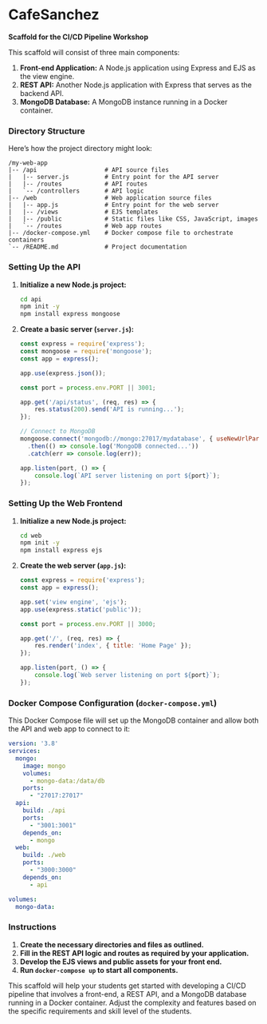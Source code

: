 # CafeSanchez
**Scaffold for the CI/CD Pipeline Workshop**

This scaffold will consist of three main components:

1. **Front-end Application:** A Node.js application using Express and EJS as the view engine.
2. **REST API:** Another Node.js application with Express that serves as the backend API.
3. **MongoDB Database:** A MongoDB instance running in a Docker container.

### Directory Structure

Here’s how the project directory might look:

```
/my-web-app
|-- /api                   # API source files
|   |-- server.js          # Entry point for the API server
|   |-- /routes            # API routes
|   `-- /controllers       # API logic
|-- /web                   # Web application source files
|   |-- app.js             # Entry point for the web server
|   |-- /views             # EJS templates
|   |-- /public            # Static files like CSS, JavaScript, images
|   `-- /routes            # Web app routes
|-- /docker-compose.yml    # Docker compose file to orchestrate containers
`-- /README.md             # Project documentation
```

### Setting Up the API

1. **Initialize a new Node.js project:**
   ```bash
   cd api
   npm init -y
   npm install express mongoose
   ```

2. **Create a basic server (`server.js`):**
   ```javascript
   const express = require('express');
   const mongoose = require('mongoose');
   const app = express();

   app.use(express.json());

   const port = process.env.PORT || 3001;

   app.get('/api/status', (req, res) => {
       res.status(200).send('API is running...');
   });

   // Connect to MongoDB
   mongoose.connect('mongodb://mongo:27017/mydatabase', { useNewUrlParser: true, useUnifiedTopology: true })
     .then(() => console.log('MongoDB connected...'))
     .catch(err => console.log(err));

   app.listen(port, () => {
       console.log(`API server listening on port ${port}`);
   });
   ```

### Setting Up the Web Frontend

1. **Initialize a new Node.js project:**
   ```bash
   cd web
   npm init -y
   npm install express ejs
   ```

2. **Create the web server (`app.js`):**
   ```javascript
   const express = require('express');
   const app = express();

   app.set('view engine', 'ejs');
   app.use(express.static('public'));

   const port = process.env.PORT || 3000;

   app.get('/', (req, res) => {
       res.render('index', { title: 'Home Page' });
   });

   app.listen(port, () => {
       console.log(`Web server listening on port ${port}`);
   });
   ```

### Docker Compose Configuration (`docker-compose.yml`)

This Docker Compose file will set up the MongoDB container and allow both the API and web app to connect to it:

```yaml
version: '3.8'
services:
  mongo:
    image: mongo
    volumes:
      - mongo-data:/data/db
    ports:
      - "27017:27017"
  api:
    build: ./api
    ports:
      - "3001:3001"
    depends_on:
      - mongo
  web:
    build: ./web
    ports:
      - "3000:3000"
    depends_on:
      - api

volumes:
  mongo-data:
```

### Instructions

1. **Create the necessary directories and files as outlined.**
2. **Fill in the REST API logic and routes as required by your application.**
3. **Develop the EJS views and public assets for your front end.**
4. **Run `docker-compose up` to start all components.**

This scaffold will help your students get started with developing a CI/CD pipeline that involves a front-end, a REST API, and a MongoDB database running in a Docker container. Adjust the complexity and features based on the specific requirements and skill level of the students.
